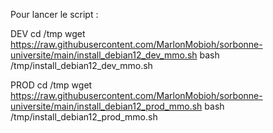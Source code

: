 Pour lancer le script :

DEV
cd /tmp
wget https://raw.githubusercontent.com/MarlonMobioh/sorbonne-universite/main/install_debian12_dev_mmo.sh
bash /tmp/install_debian12_dev_mmo.sh

PROD
cd /tmp
wget https://raw.githubusercontent.com/MarlonMobioh/sorbonne-universite/main/install_debian12_prod_mmo.sh
bash /tmp/install_debian12_prod_mmo.sh
